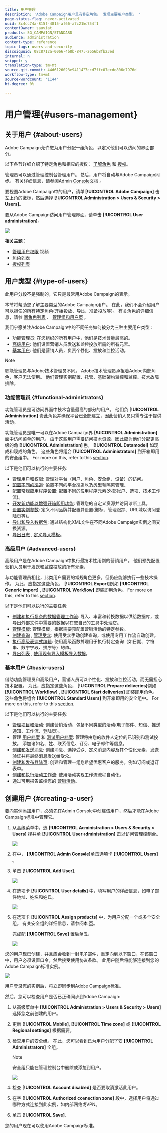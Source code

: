 ```yaml
---
title: 用户管理
description: 'Adobe Campaign用户具有特定角色。 发现主要用户类型。 '
page-status-flag: never-activated
uuid: 8c4cc74a-815f-4815-af66-a7c21bc754f1
contentOwner: sauviat
products: SG_CAMPAIGN/STANDARD
audience: administration
content-type: reference
topic-tags: users-and-security
discoiquuid: 08c8712a-0066-4b8b-8471-2656b8fb23ed
internal: n
snippet: y
translation-type: tm+mt
source-git-commit: 44d6126023e9411477ccd7ffc07ecde806e7976d
workflow-type: tm+mt
source-wordcount: '1144'
ht-degree: 0%

---
```



# 用户管理{#users-management}

## 关于用户 {#about-users}

Adobe Campaign允许您为用户分配一组角色，以定义他们可以访问的界面部分。

以下各节详细介绍了特定角色和相应的授权： [了解角色](../../administration/using/list-of-roles.md) 和 [授权](https://docs.campaign.adobe.com/doc/standard/en/Technotes/AdobeCampaign-ACSRights.pdf)。

管理员可以通过管理控制台管理用户。 然后，用户将自动与Adobe Campaign同步。 有关详细信息，请参阅Admin [Console文档](https://helpx.adobe.com/enterprise/using/users.html) 。

要视图Adobe Campaign中的用户，请单 **[!UICONTROL Adobe Campaign]** 击左上角的徽标，然后选择 **[!UICONTROL Administration > Users & Security > Users]**。

要从Adobe Campaign访问用户管理界面，请单击 **[!UICONTROL User administration]**。

![](assets/user_management_5.png)

**相关主题：**

* [管理用户权限](https://docs.adobe.com/content/help/en/campaign-learn/campaign-standard-tutorials/getting-started/access-management.html) 视频
* [角色列表](../../administration/using/list-of-roles.md)
* [授权列表](https://docs.campaign.adobe.com/doc/standard/en/Technotes/AdobeCampaign-ACSRights.pdf)

## 用户类型 {#type-of-users}

此用户分段不是强制的，它只是最常用Adobe Campaign的表示。

本节将帮助您了解主要类型的Adobe Campaign用户。 在此，我们不会介绍用户可以担任的所有特定角色(开始投放、导出、准备投放等)。 有关角色的详细信息，请参 [阅角色列表](../../administration/using/list-of-roles.md) 、 [管理组和用户页](../../administration/using/managing-groups-and-users.md) 。

我们宁愿关注Adobe Campaign中的不同任务如何被分为三种主要用户类型：

* [功能管理员](#functional-administrators): 在您组织的所有用户中，他们是技术含量最高的。
* [高级用户](#advanced-users): 他们设置营销人员发送和监控投放所需的所有元素。
* [基本用户](#basic-users): 他们是营销人员，负责个性化、投放和监控活动。

>[!NOTE]
>
>职能管理员与Adobe技术管理员不同。 Adobe技术管理员承担着Adobe内部角色，客户无法使用。 他们管理实例配置、托管、基础架构监控和监控、技术故障排除。

### 功能管理员 {#functional-administrators}

功能管理员是可访问界面中技术含量最高的部分的用户。 他们负 **[!UICONTROL Administration]** 责此角色并确保平台已全部建立，因此营销人员只需专注于提供活动。

功能管理员是唯一可以在Adobe Campaign界 **[!UICONTROL Administration]** 面中访问菜单的用户。 由于这些用户需要访问技术资源，因此应为他们分配更高级的角 **[!UICONTROL Administration]** 色， **[!UICONTROL Datamodel]** 如现成和现成的角色。 这些角色将组合 **[!UICONTROL Administrators]** 到开箱即用的安全组中。 For more on this, refer to this [section](../../administration/using/list-of-roles.md).

以下是他们可以执行的主要任务:

* [管理用户和权限](../../administration/using/about-access-management.md): 管理对平台（用户、角色、安全组、设备）的访问。
* [配置不同的渠道](../../administration/using/about-channel-configuration.md): 设置不同的平台渠道以及类型和隔离管理。
* [配置常规应用程序设置](../../administration/using/external-accounts.md): 配置不同的应用程序元素(外部帐户、选项、技术工作流)。
* [开发新功能以增强开箱即用功能](../../developing/using/data-model-concepts.md): 管理您的自定义资源并访问诊断工具。
* [设置实例参数](../../administration/using/branding.md): 定义不同品牌并配置其设置(徽标、管理跟踪、URL域以访问登陆页等)。
* [导出和导入数据包](../../automating/using/managing-packages.md): 通过结构化XML文件在不同Adobe Campaign实例之间交换资源。
* [导出日志](../../automating/using/exporting-logs.md) , [定义导入模板](../../automating/using/importing-data-with-import-templates.md#setting-up-import-templates)。

### 高级用户 {#advanced-users}

高级用户是在Adobe Campaign中执行最技术性用例的营销用户。 他们预先配置营销人员用于发送和监控投放的所有元素。

与功能管理员相比，此类用户需要的常规角色更多，但仍应能够执行一些技术操作。 为此，应指定这些角色， **[!UICONTROL Export]**&#x200B;例如 **[!UICONTROL Generic import]** , **[!UICONTROL Workflow]** 即装即用角色。 For more on this, refer to this [section](../../administration/using/list-of-roles.md).

以下是他们可以执行的主要任务:

* [创建和执行复杂的数据管理工作流](../../automating/using/about-data-management-activities.md): 导入、丰富和转换数据以供给数据库，或导出外部文件中需要的数据以在您自己的工具中处理它。
* [管理模板](../../start/using/marketing-activity-templates.md): 管理模板，根据需要预配置营销活动的特定参数。
* [创建查询](../../automating/using/editing-queries.md#about-query-editor) , [管理受众](../../audiences/using/about-audiences.md): 使用受众手动创建查询，或使用专用工作流自动创建。
* [执行高级表达式编辑](../../automating/using/editing-queries.md#about-query-editor): 使用高级函数处理用于执行特定查询（如日期、字符串、数字字段、排序等）的值。
* [导出列表](../../automating/using/exporting-lists.md) , [使用现有导入模板导入数据](../../automating/using/importing-data-with-import-templates.md)。

### 基本用户 {#basic-users}

借助功能管理员和高级用户，营销人员可以个性化、投放和监控活动，而无需担心技术配置。 为此，应指定这些角色， **[!UICONTROL Prepare deliveries]**&#x200B;例如 **[!UICONTROL Workflow]** , **[!UICONTROL Start deliveries]** 即装即用角色。 这些角色将组合 **[!UICONTROL Standard Users]** 到开箱即用的安全组中。 For more on this, refer to this [section](../../administration/using/list-of-roles.md).

以下是他们可以执行的主要任务:

* [管理项目和活动](../../start/using/programs-and-campaigns.md): 创建营销活动，包括不同类型的活动(电子邮件、短信、推送通知、工作流、登陆页)。
* 管理 [用户档案](../../audiences/using/about-profiles.md) 和 [测试用户档案](../../audiences/using/managing-test-profiles.md): 管理将由您的收件人定位的已识别和测试投放。 添加诸如名、姓、联系信息、订阅、电子邮件等信息。
* [创建和发送消息](../../sending/using/confirming-the-send.md): 创建消息、选择受众、定义消息内容及其个性化元素、发送验证并将最终消息发送给受众。
* [创建和发布登陆页](../../channels/using/getting-started-with-landing-pages.md): 创建和管理一组您希望优惠客户的服务，例如订阅或退订表单。
* [创建和执行活动工作流](../../automating/using/building-a-workflow.md): 使用活动实现工作流流程自动化。
* 通过可用报告监控您的 [营销活动](../../reporting/using/defining-the-report-period.md)。

## 创建用户 {#creating-a-user}

要向实例添加用户，必须先在Admin Console中创建该用户，然后才能在Adobe Campaign标准中管理它。

1. 从高级菜单中，选 **[!UICONTROL Administration > Users & Security > Users]** 择并单 **[!UICONTROL User administration]** 击以访问管理控制台。

   ![](assets/user_management_5.png)

1. 在中， **[!UICONTROL Admin Console]**&#x200B;单击选项卡 **[!UICONTROL Users]** 。

1. 单击 **[!UICONTROL Add User]**.

   ![](assets/create_user_2.png)

1. 在选项卡 **[!UICONTROL User details]** 中，填写用户的详细信息，如电子邮件地址、姓名和姓氏。

   ![](assets/create_user_3.png)

1. 在选项卡 **[!UICONTROL Assign products]** 中，为用户分配一个或多个安全组。 有关安全组的详细信息，请参阅本 [页](../../administration/using/managing-groups-and-users.md)。

   完成配 **[!UICONTROL Save]** 置后单击。

   ![](assets/create_user_4.png)

您的用户现已创建，并且应会收到一封电子邮件，重定向到以下窗口，在该窗口中，用户必须设置口令，然后接受使用协议条款。 此用户随后将能够连接到您的Adobe Campaign标准实例。

![](assets/create_user_5.png)

用户登录您的实例后，将立即同步到Adobe Campaign标准。

然后，您可以检查用户是否已正确同步到Adobe Campaign:

1. 从高级菜单中 **[!UICONTROL Administration > Users & Security > Users]** 选择您之前创建的用户。

1. 更新 **[!UICONTROL Mobile]**, **[!UICONTROL Time zone]** 或 **[!UICONTROL Regional settings]** 根据需要。

1. 检查用户的安全组。 在此，您可以看到已为用户分配了安 **[!UICONTROL Administrators]** 全组。

   >[!Note]
   >
   >安全组只能在管理控制台中删除或添加到用户。

   ![](assets/create_user_6.png)

1. 检查 **[!UICONTROL Account disabled]** 是否要取消激活此用户。

1. 在字 **[!UICONTROL Authorized connection zone]** 段中，选择用户将通过哪种方式连接到此实例，如内部网络或VPN。

1. 单击 **[!UICONTROL Save]**.

您的用户现在可以使用Adobe Campaign标准。
